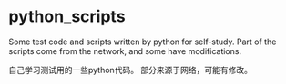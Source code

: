 # python_scripts
Some test code and scripts written by python for self-study.
Part of the scripts come from the network, and some have modifications.

自己学习测试用的一些python代码。
部分来源于网络，可能有修改。

